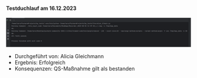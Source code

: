 #### Testduchlauf am 16.12.2023  
![](Komp_it_3.png)
- Durchgeführt von: Alicia Gleichmann
- Ergebnis: Erfolgreich
- Konsequenzen:  QS-Maßnahme gilt als bestanden